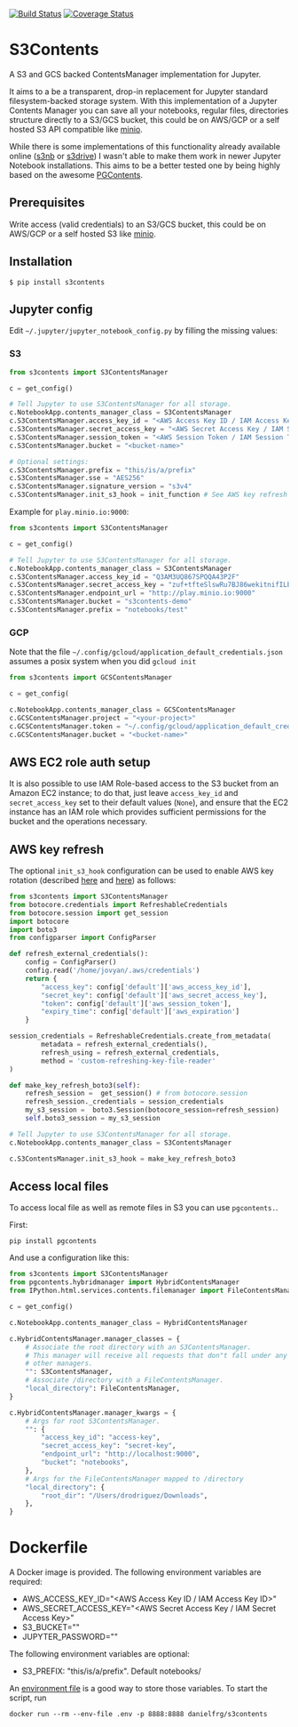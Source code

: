 
[![Build Status](https://travis-ci.org/danielfrg/s3contents.svg?branch=master)](https://travis-ci.org/danielfrg/s3contents)
[![Coverage Status](https://coveralls.io/repos/github/danielfrg/s3contents/badge.svg?branch=master)](https://coveralls.io/github/danielfrg/s3contents?branch=master)

# S3Contents

A S3 and GCS backed ContentsManager implementation for Jupyter.

It aims to a be a transparent, drop-in replacement for Jupyter standard filesystem-backed storage system.
With this implementation of a Jupyter Contents Manager you can save all your notebooks, regular files, directories
structure directly to a S3/GCS bucket, this could be on AWS/GCP or a self hosted S3 API compatible like [minio](http://minio.io).

While there is some implementations of this functionality already available online ([s3nb](https://github.com/monetate/s3nb) or [s3drive](https://github.com/stitchfix/s3drive)) I wasn't able to make
them work in newer Jupyter Notebook installations. This aims to be a better tested one
by being highly based on the awesome [PGContents](https://github.com/quantopian/pgcontents).

## Prerequisites

Write access (valid credentials) to an S3/GCS bucket, this could be on AWS/GCP or a self hosted S3 like [minio](http://minio.io).

## Installation

```
$ pip install s3contents
```

## Jupyter config

Edit `~/.jupyter/jupyter_notebook_config.py` by filling the missing values:

### S3

```python
from s3contents import S3ContentsManager

c = get_config()

# Tell Jupyter to use S3ContentsManager for all storage.
c.NotebookApp.contents_manager_class = S3ContentsManager
c.S3ContentsManager.access_key_id = "<AWS Access Key ID / IAM Access Key ID>"
c.S3ContentsManager.secret_access_key = "<AWS Secret Access Key / IAM Secret Access Key>"
c.S3ContentsManager.session_token = "<AWS Session Token / IAM Session Token>"
c.S3ContentsManager.bucket = "<bucket-name>"

# Optional settings:
c.S3ContentsManager.prefix = "this/is/a/prefix"
c.S3ContentsManager.sse = "AES256"
c.S3ContentsManager.signature_version = "s3v4"
c.S3ContentsManager.init_s3_hook = init_function # See AWS key refresh
```

Example for `play.minio.io:9000`:

```python
from s3contents import S3ContentsManager

c = get_config()

# Tell Jupyter to use S3ContentsManager for all storage.
c.NotebookApp.contents_manager_class = S3ContentsManager
c.S3ContentsManager.access_key_id = "Q3AM3UQ867SPQQA43P2F"
c.S3ContentsManager.secret_access_key = "zuf+tfteSlswRu7BJ86wekitnifILbZam1KYY3TG"
c.S3ContentsManager.endpoint_url = "http://play.minio.io:9000"
c.S3ContentsManager.bucket = "s3contents-demo"
c.S3ContentsManager.prefix = "notebooks/test"
```

### GCP

Note that the file `~/.config/gcloud/application_default_credentials.json` assumes a posix system
when you did `gcloud init`

```python
from s3contents import GCSContentsManager

c = get_config(

c.NotebookApp.contents_manager_class = GCSContentsManager
c.GCSContentsManager.project = "<your-project>"
c.GCSContentsManager.token = "~/.config/gcloud/application_default_credentials.json"
c.GCSContentsManager.bucket = "<bucket-name>"
```

## AWS EC2 role auth setup

It is also possible to use IAM Role-based access to the S3 bucket from an Amazon EC2 instance; to do that,
just leave ```access_key_id``` and ```secret_access_key``` set to their default values (```None```), and ensure that
the EC2 instance has an IAM role which provides sufficient permissions for the bucket and the operations necessary.

## AWS key refresh

The optional `init_s3_hook` configuration can be used to enable AWS key rotation (described [here](https://dev.to/li_chastina/auto-refresh-aws-tokens-using-iam-role-and-boto3-2cjf) and [here](https://www.owenrumney.co.uk/2019/01/15/implementing-refreshingawscredentials-python/)) as follows:

```python
from s3contents import S3ContentsManager
from botocore.credentials import RefreshableCredentials
from botocore.session import get_session
import botocore
import boto3
from configparser import ConfigParser

def refresh_external_credentials():
    config = ConfigParser()
    config.read('/home/jovyan/.aws/credentials')
    return {
        "access_key": config['default']['aws_access_key_id'],
        "secret_key": config['default']['aws_secret_access_key'],
        "token": config['default']['aws_session_token'],
        "expiry_time": config['default']['aws_expiration']
    }

session_credentials = RefreshableCredentials.create_from_metadata(
        metadata = refresh_external_credentials(),
        refresh_using = refresh_external_credentials, 
        method = 'custom-refreshing-key-file-reader'
)

def make_key_refresh_boto3(self):
    refresh_session =  get_session() # from botocore.session
    refresh_session._credentials = session_credentials
    my_s3_session =  boto3.Session(botocore_session=refresh_session)
    self.boto3_session = my_s3_session

# Tell Jupyter to use S3ContentsManager for all storage.                                                                                                                            
c.NotebookApp.contents_manager_class = S3ContentsManager

c.S3ContentsManager.init_s3_hook = make_key_refresh_boto3
```

## Access local files

To access local file as well as remote files in S3 you can use `pgcontents.`.

First: 
```
pip install pgcontents
```

And use a configuration like this:

```python
from s3contents import S3ContentsManager
from pgcontents.hybridmanager import HybridContentsManager
from IPython.html.services.contents.filemanager import FileContentsManager

c = get_config()

c.NotebookApp.contents_manager_class = HybridContentsManager

c.HybridContentsManager.manager_classes = {
    # Associate the root directory with an S3ContentsManager.
    # This manager will receive all requests that don"t fall under any of the
    # other managers.
    "": S3ContentsManager,
    # Associate /directory with a FileContentsManager.
    "local_directory": FileContentsManager,
}

c.HybridContentsManager.manager_kwargs = {
    # Args for root S3ContentsManager.
    "": {
        "access_key_id": "access-key",
        "secret_access_key": "secret-key",
        "endpoint_url": "http://localhost:9000",
        "bucket": "notebooks",
    },
    # Args for the FileContentsManager mapped to /directory
    "local_directory": {
        "root_dir": "/Users/drodriguez/Downloads",
    },
}
```

# Dockerfile

A Docker image is provided. The following environment variables are required:

- AWS_ACCESS_KEY_ID="<AWS Access Key ID / IAM Access Key ID>"
- AWS_SECRET_ACCESS_KEY="<AWS Secret Access Key / IAM Secret Access Key>"
- S3_BUCKET="<bucket-name>"
- JUPYTER_PASSWORD="<Jupyter password for accessing the notebooks>"

The following environment variables are optional:
- S3_PREFIX: "this/is/a/prefix". Default notebooks/

An [environment file](https://docs.docker.com/compose/env-file/) is a good way to store those variables. To start the script, run

```
docker run --rm --env-file .env -p 8888:8888 danielfrg/s3contents
```

